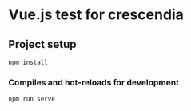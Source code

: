 # Vue.js test for crescendia

## Project setup
```
npm install
```

### Compiles and hot-reloads for development
```
npm run serve
```